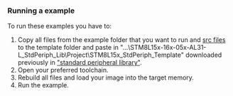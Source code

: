 ### Running a example

To run these examples you have to:

1. Copy all files from the example folder that you want to run and <a href="https://github.com/MarcoAOC/LoRaMESH_STM8L/blob/master/src">src files</a> to the template folder and paste in "...\STM8L15x-16x-05x-AL31-L_StdPeriph_Lib\Project\STM8L15x_StdPeriph_Template" downloaded previously in <a href="https://www.st.com/en/embedded-software/stsw-stm8016.html">"standard peripheral library"</a>.
2. Open your preferred toolchain.
3. Rebuild all files and load your image into the target memory.
4. Run the example.
